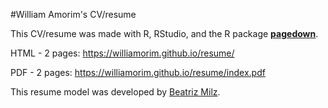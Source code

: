 #William Amorim's CV/resume

This CV/resume was made with R, RStudio, and the R package [**pagedown**](https://github.com/rstudio/pagedown).

HTML - 2 pages: https://williamorim.github.io/resume/

PDF - 2 pages: https://williamorim.github.io/resume/index.pdf


This resume model was developed by [Beatriz Milz](https://github.com/beatrizmilz/resume).


